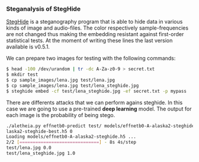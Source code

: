 
### Steganalysis of StegHide


[StegHide](http://steghide.sourceforge.net/) is a steganography program that is able to hide data in various kinds of image and audio-files. The color respectively sample-frequencies are not changed thus making the embedding resistant against first-order statistical tests. At the moment of writing these lines the last version available is v0.5.1.

We can prepare two images for testing with the following commands:


```bash
$ head -100 /dev/urandom | tr -dc A-Za-z0-9 > secret.txt
$ mkdir test
$ cp sample_images/lena.jpg test/lena.jpg
$ cp sample_images/lena.jpg test/lena_steghide.jpg
$ steghide embed -cf test/lena_steghide.jpg -ef secret.txt -p mypass
```

There are differents attacks that we can perform agains steghide. In this case we are going to use a pre-trained **deep learning** model. The output for each image is the probability of being stego.


```bash
./aletheia.py effnetb0-predict test/ models/effnetb0-A-alaska2-steghide.h5 0
laska2-steghide-best.h5 0
Loading models/effnetb0-A-alaska2-steghide.h5 ...
2/2 [==============================] - 8s 4s/step
test/lena.jpg 0.0
test/lena_steghide.jpg 1.0

```












